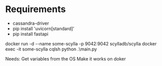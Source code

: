 # Requirements 
- cassandra-driver
- pip install 'uvicorn[standard]'
- pip install fastapi

docker run -d --name some-scylla -p 9042:9042 scylladb/scylla
docker exec -it some-scylla cqlsh 
 python .\main.py

Needs:
    Get variables from the OS
    Make it works on doker


